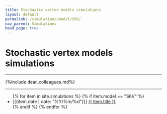 ```yaml
---
title: Stochastic vertex models simulations
layout: default
permalink: /simulations/model/S6V/
nav_parent: Simulations
head_page: true
---
```


<h1>Stochastic vertex models simulations</h1>

---

{%include dear_colleagues.md%}

---

<ul>
{% for item in site.simulations %}
  {% if item.model == "S6V" %}
  <li>[{{item.date | date: "%Y/%m/%d"}}] <a href="{{ item.url }}">{{ item.title }}</a></li >
  {% endif %}
{% endfor %}
</ul>
